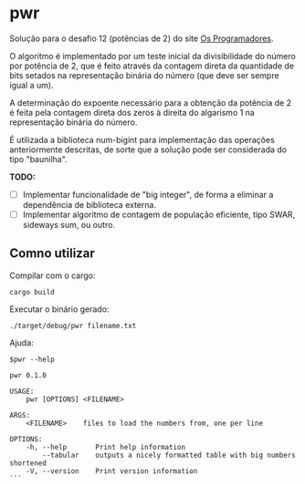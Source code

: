 # pwr

Solução para o desafio 12 (potências de 2) do site
[Os Programadores](http://osprogramadores.com/).

O algoritmo é implementado por um teste inicial da divisibilidade do número por
potência de 2, que é feito através da contagem direta da quantidade de bits
setados na representação binária do número (que deve ser sempre igual a um).

A determinação do expoente necessário para a obtenção da potência de 2 é feita
pela contagem direta dos zeros à direita do algarismo 1 na representação binária
do número.

É utilizada a biblioteca num-bigint para implementação das operações
anteriormente descritas, de sorte que a solução pode ser considerada do tipo
"baunilha".

**TODO:**

- [ ] Implementar funcionalidade de "big integer", de forma a eliminar a
dependência de biblioteca externa.
- [ ] Implementar algoritmo de contagem de população eficiente, tipo SWAR,
sideways sum, ou outro.

## Comno utilizar

Compilar com o cargo:

```console
cargo build
```

Executar o binário gerado:

```conole
./target/debug/pwr filename.txt
```

Ajuda:

````console
$pwr --help

pwr 0.1.0

USAGE:
    pwr [OPTIONS] <FILENAME>

ARGS:
    <FILENAME>    files to load the numbers from, one per line

OPTIONS:
    -h, --help       Print help information
        --tabular    outputs a nicely formatted table with big numbers shortened
    -V, --version    Print version information
```
